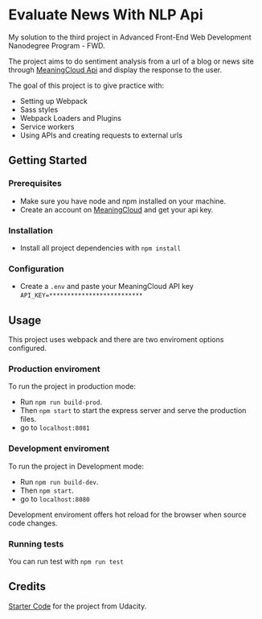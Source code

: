 # Evaluate News With NLP Api

My solution to the third project in Advanced Front-End Web Development Nanodegree Program - FWD.

The project aims to do sentiment analysis from a url of a blog or news site through [MeaningCloud Api](https://www.meaningcloud.com/developer/sentiment-analysis)  and display the response to the user.

The goal of this project is to give practice with:

- Setting up Webpack
- Sass styles
- Webpack Loaders and Plugins
- Service workers
- Using APIs and creating requests to external urls

## Getting Started
### Prerequisites

* Make sure you have node and npm installed on your machine.
* Create an account on [MeaningCloud](https://www.meaningcloud.com/developer/sentiment-analysis) and get your api key.

### Installation

* Install all project dependencies with `npm install`

### Configuration
* Create a `.env` and paste your MeaningCloud API key `API_KEY=**************************`

## Usage

This project uses webpack and there are two enviroment options configured.

### Production enviroment

To run the project in production mode:
* Run `npm run build-prod`.
* Then `npm start` to start the express server and serve the production files.
* go to `localhost:8081`

### Development enviroment

To run the project in Development mode:
* Run `npm run build-dev`.
* Then `npm start`.
* go to `localhost:8080`

Development enviroment offers hot reload for the browser when source code changes.

### Running tests

You can run test with `npm run test`

## Credits
[Starter Code](https://github.com/udacity/fend/tree/refresh-2019/projects/evaluate-news-nlp) for the project from Udacity.
